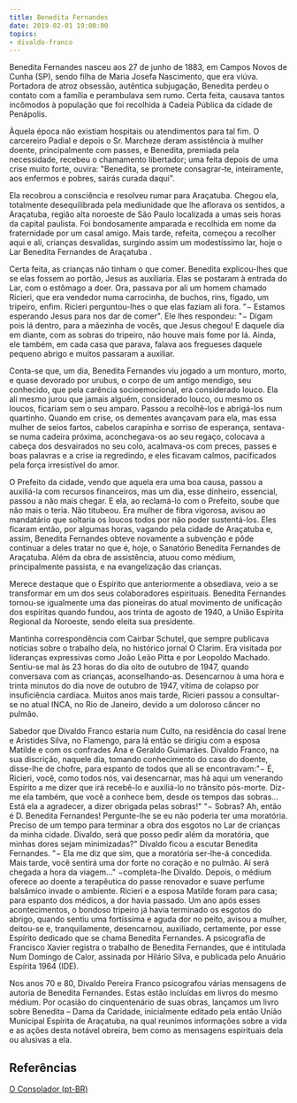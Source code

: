 ```yaml
---
title: Benedita Fernandes
date: 2019-02-01 19:00:00
topics: 
- divaldo-franco
---
```


Benedita Fernandes nasceu aos 27 de junho de 1883, em Campos Novos de Cunha (SP), sendo filha de Maria Josefa Nascimento, que era viúva. Portadora de atroz obsessão, autêntica subjugação, Benedita perdeu o contato com a família e perambulava sem rumo. Certa feita, causava tantos incômodos à população que foi recolhida à Cadeia Pública da cidade de Penápolis. 

Àquela época não existiam hospitais ou atendimentos para tal fim. O carcereiro Padial e depois o Sr. Marcheze deram assistência à mulher doente, principalmente com passes, e Benedita, premiada pela necessidade, recebeu o chamamento libertador; uma feita depois de uma crise muito forte, ouvira: "Benedita, se promete consagrar-te, inteiramente, aos enfermos e pobres, sairás curada daqui".

Ela recobrou a consciência e resolveu rumar para Araçatuba. Chegou ela, totalmente desequilibrada pela mediunidade que lhe aflorava os sentidos, a Araçatuba, região alta noroeste de São Paulo localizada a umas seis horas da capital paulista. Foi bondosamente amparada e recolhida em nome da fraternidade por um casal amigo. Mais tarde, refeita, começou a recolher aqui e ali, crianças desvalidas, surgindo assim um modestíssimo lar, hoje o Lar Benedita Fernandes de Araçatuba .

Certa feita, as crianças não tinham o que comer. Benedita explicou-lhes que se elas fossem ao portão, Jesus as auxiliaria. Elas se postaram à entrada do Lar, com o estômago a doer. Ora, passava por ali um homem chamado Ricieri, que era vendedor numa carrocinha, de buchos, rins, fígado, um tripeiro, enfim. Ricieri perguntou-lhes o que elas faziam ali fora. "− Estamos esperando Jesus para nos dar de comer". Ele lhes respondeu: "− Digam pois lá dentro, para a mãezinha de vocês, que Jesus chegou! E daquele dia em diante, com as sobras do tripeiro, não houve mais fome por lá. Ainda, ele também, em cada casa que parava, falava aos fregueses daquele pequeno abrigo e muitos passaram a auxiliar.

Conta-se que, um dia, Benedita Fernandes viu jogado a um monturo, morto, e quase devorado por urubus, o corpo de um antigo mendigo, seu conhecido, que pela carência socioemocional, era considerado louco. Ela ali mesmo jurou que jamais alguém, considerado louco, ou mesmo os loucos, ficariam sem o seu amparo. Passou a recolhê-los e abrigá-los num quartinho. Quando em crise, os dementes avançavam para ela, mas essa mulher de seios fartos, cabelos carapinha e sorriso de esperança, sentava-se numa cadeira próxima, aconchegava-os ao seu regaço, colocava a cabeça dos desvairados no seu colo, acalmava-os com preces, passes e boas palavras e a crise ia regredindo, e eles ficavam calmos, pacificados pela força irresistível do amor.

O Prefeito da cidade, vendo que aquela era uma boa causa, passou a auxiliá-la com recursos financeiros, mas um dia, esse dinheiro, essencial, passou a não mais chegar. E ela, ao reclamá-lo com o Prefeito, soube que não mais o teria. Não titubeou. Era mulher de fibra vigorosa, avisou ao mandatário que soltaria os loucos todos por não poder sustentá-los. Eles ficaram então, por algumas horas, vagando pela cidade de Araçatuba e, assim, Benedita Fernandes obteve novamente a subvenção e pôde continuar a deles tratar no que é, hoje, o Sanatório Benedita Fernandes de Araçatuba. Além da obra de assistência, atuou como médium, principalmente passista, e na evangelização das crianças.

Merece destaque que o Espírito que anteriormente a obsediava, veio a se transformar em um dos seus colaboradores espirituais.  Benedita Fernandes tornou-se igualmente uma das pioneiras do atual movimento de unificação dos espíritas quando fundou, aos trinta de agosto de 1940, a União Espírita Regional da Noroeste, sendo eleita sua presidente.

Mantinha correspondência com Cairbar Schutel, que sempre publicava notícias sobre o trabalho dela, no histórico jornal O Clarim. Era visitada por lideranças expressivas como João Leão Pitta e por Leopoldo Machado. Sentiu-se mal às 23 horas do dia oito de outubro de 1947, quando conversava com as crianças, aconselhando-as. Desencarnou à uma hora e trinta minutos do dia nove de outubro de 1947, vítima de colapso por insuficiência cardíaca. Muitos anos mais tarde, Ricieri passou a consultar-se no atual INCA, no Rio de Janeiro, devido a um doloroso câncer no pulmão.

Sabedor que Divaldo Franco estaria num Culto, na residência do casal Irene e Aristides Silva, no Flamengo, para lá então se dirigiu com a esposa Matilde e com os confrades Ana e Geraldo Guimarães. Divaldo Franco, na sua discrição, naquele dia, tomando conhecimento do caso do doente, disse-lhe de chofre, para espanto de todos que ali se encontravam:"− É, Ricieri, você, como todos nós, vai desencarnar, mas há aqui um venerando Espírito a me dizer que irá recebê-lo e auxiliá-lo no trânsito pós-morte. Diz-me ela também, que você a conhece bem, desde os tempos das sobras... Está ela a agradecer, a dizer obrigada pelas sobras!" "− Sobras? Ah, então é D. Benedita Fernandes! Pergunte-lhe se eu não poderia ter uma moratória. Preciso de um tempo para terminar a obra dos esgotos no Lar de crianças da minha cidade. Divaldo, será que posso pedir além da moratória, que minhas dores sejam minimizadas?" Divaldo ficou a escutar Benedita Fernandes. "− Ela me diz que sim, que a moratória ser-lhe-á concedida. Mais tarde, você sentirá uma dor forte no coração e no pulmão. Aí será chegada a hora da viagem..." −completa-lhe Divaldo. Depois, o médium oferece ao doente a terapêutica do passe renovador e suave perfume balsâmico invade o ambiente. Ricieri e a esposa Matilde foram para casa; para espanto dos médicos, a dor havia passado. Um ano após esses acontecimentos, o bondoso tripeiro já havia terminado os esgotos do abrigo, quando sentiu uma fortíssima e aguda dor no peito, avisou a mulher, deitou-se e, tranquilamente, desencarnou, auxiliado, certamente, por esse Espírito dedicado que se chama Benedita Fernandes. A psicografia de Francisco Xavier registra o trabalho de Benedita Fernandes, que é intitulada Num Domingo de Calor, assinada por Hilário Silva, e publicada pelo Anuário Espírita 1964 (IDE).

Nos anos 70 e 80, Divaldo Pereira Franco psicografou várias mensagens de autoria de Benedita Fernandes. Estas estão incluídas em livros do mesmo médium. Por ocasião do cinquentenário de suas obras, lançamos um livro sobre Benedita – Dama da Caridade, inicialmente editado pela então União Municipal Espírita de Araçatuba, na qual reunimos informações sobre a vida e as ações desta notável obreira, bem como as mensagens espirituais dela ou alusivas a ela. 

## Referências
[O Consolador (pt-BR)](http://www.oconsolador.com.br/linkfixo/biografias/beneditafernandes.html)




